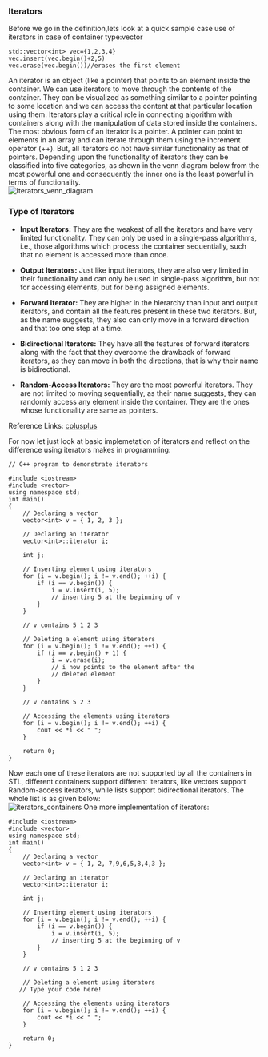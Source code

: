 ### Iterators
Before we go in the definition,lets look at a quick sample case use of iterators in case of container type:vector
```
std::vector<int> vec={1,2,3,4}
vec.insert(vec.begin()+2,5)
vec.erase(vec.begin())//erases the first element
```
An iterator is an object (like a pointer) that points to an element inside the container. We can use iterators to move through the contents of the container. They can be visualized as something similar to a pointer pointing to some location and we can access the content at that particular location using them. Iterators play a critical role in connecting algorithm with containers along with the manipulation of data stored inside the containers. The most obvious form of an iterator is a pointer. A pointer can point to elements in an array and can iterate through them using the increment operator (++). But, all iterators do not have similar functionality as that of pointers. Depending upon the functionality of iterators they can be classified into five categories, as shown in the venn diagram below from the most powerful one and consequently the inner one is the least powerful in terms of functionality.  
![Iterators_venn_diagram](https://user-images.githubusercontent.com/103468688/221435105-0e7c358a-97a5-42e9-b20b-bac5fa381466.png)
### Type of Iterators

- **Input Iterators:** They are the weakest of all the iterators and have very limited functionality. They can only be used in a single-pass algorithms, i.e., those algorithms which process the container sequentially, such that no element is accessed more than once.   

- **Output Iterators:** Just like input iterators, they are also very limited in their functionality and can only be used in single-pass algorithm, but not for accessing elements, but for being assigned elements.    

- **Forward Iterator:** They are higher in the hierarchy than input and output iterators, and contain all the features present in these two iterators. But, as the name suggests, they also can only move in a forward direction and that too one step at a time.   

- **Bidirectional Iterators:** They have all the features of forward iterators along with the fact that they overcome the drawback of forward iterators, as they can move in both the directions, that is why their name is bidirectional.   

- **Random-Access Iterators:** They are the most powerful iterators. They are not limited to moving sequentially, as their name suggests, they can randomly access any element inside the container. They are the ones whose functionality are same as pointers.   

Reference Links: [cplusplus](https://cplusplus.com/reference/iterator/#:~:text=An%20iterator%20is%20any%20object,dereference%20(%20*%20)%20operators)

For now let just look at basic implemetation of iterators and reflect on the difference using iterators makes in programming:
```
// C++ program to demonstrate iterators
 
#include <iostream>
#include <vector>
using namespace std;
int main()
{
    // Declaring a vector
    vector<int> v = { 1, 2, 3 };
 
    // Declaring an iterator
    vector<int>::iterator i;
 
    int j;
 
    // Inserting element using iterators
    for (i = v.begin(); i != v.end(); ++i) {
        if (i == v.begin()) {
            i = v.insert(i, 5);
            // inserting 5 at the beginning of v
        }
    }
     
    // v contains 5 1 2 3
 
    // Deleting a element using iterators
    for (i = v.begin(); i != v.end(); ++i) {
        if (i == v.begin() + 1) {
            i = v.erase(i);
            // i now points to the element after the
            // deleted element
        }
    }
     
    // v contains 5 2 3
 
    // Accessing the elements using iterators
    for (i = v.begin(); i != v.end(); ++i) {
        cout << *i << " ";
    }
 
    return 0;
}
```
Now each one of these iterators are not supported by all the containers in STL, different containers support different iterators, like vectors support Random-access iterators, while lists support bidirectional iterators. The whole list is as given below:  
![iterators_containers](https://user-images.githubusercontent.com/103468688/221437053-a700fe17-1b31-4525-b942-b0ac038c4e97.png)
One more implementation of iterators:

```
#include <iostream>
#include <vector>
using namespace std;
int main()
{
    // Declaring a vector
    vector<int> v = { 1, 2, 7,9,6,5,8,4,3 };

    // Declaring an iterator
    vector<int>::iterator i;

    int j;

    // Inserting element using iterators
    for (i = v.begin(); i != v.end(); ++i) {
        if (i == v.begin()) {
            i = v.insert(i, 5);
            // inserting 5 at the beginning of v
        }
    }

    // v contains 5 1 2 3

    // Deleting a element using iterators
   // Type your code here!

    // Accessing the elements using iterators
    for (i = v.begin(); i != v.end(); ++i) {
        cout << *i << " ";
    }

    return 0;
}
```


 
